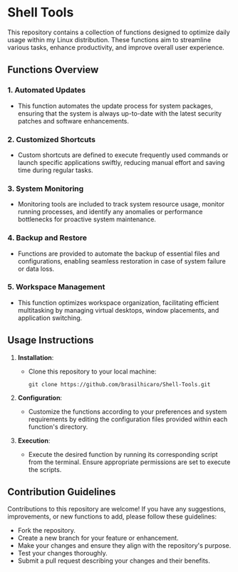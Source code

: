 # Shell Tools

This repository contains a collection of functions designed to optimize daily usage within my Linux distribution. These functions aim to streamline various tasks, enhance productivity, and improve overall user experience.

## Functions Overview

### 1. Automated Updates
- This function automates the update process for system packages, ensuring that the system is always up-to-date with the latest security patches and software enhancements.

### 2. Customized Shortcuts
- Custom shortcuts are defined to execute frequently used commands or launch specific applications swiftly, reducing manual effort and saving time during regular tasks.

### 3. System Monitoring
- Monitoring tools are included to track system resource usage, monitor running processes, and identify any anomalies or performance bottlenecks for proactive system maintenance.

### 4. Backup and Restore
- Functions are provided to automate the backup of essential files and configurations, enabling seamless restoration in case of system failure or data loss.

### 5. Workspace Management
- This function optimizes workspace organization, facilitating efficient multitasking by managing virtual desktops, window placements, and application switching.

## Usage Instructions

1. **Installation**:
   - Clone this repository to your local machine:

     ```
     git clone https://github.com/brasilhicaro/Shell-Tools.git
     ```

2. **Configuration**:
   - Customize the functions according to your preferences and system requirements by editing the configuration files provided within each function's directory.

3. **Execution**:
   - Execute the desired function by running its corresponding script from the terminal. Ensure appropriate permissions are set to execute the scripts.

## Contribution Guidelines

Contributions to this repository are welcome! If you have any suggestions, improvements, or new functions to add, please follow these guidelines:

- Fork the repository.
- Create a new branch for your feature or enhancement.
- Make your changes and ensure they align with the repository's purpose.
- Test your changes thoroughly.
- Submit a pull request describing your changes and their benefits.
